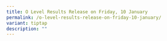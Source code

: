 ```yaml
---
title: O Level Results Release on Friday, 10 January
permalink: /o-level-results-release-on-friday-10-january/
variant: tiptap
description: ""
---
```

